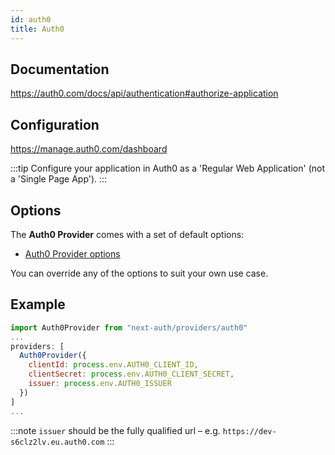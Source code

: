 ```yaml
---
id: auth0
title: Auth0
---
```


## Documentation

https://auth0.com/docs/api/authentication#authorize-application

## Configuration

https://manage.auth0.com/dashboard

:::tip
Configure your application in Auth0 as a 'Regular Web Application' (not a 'Single Page App').
:::

## Options

The **Auth0 Provider** comes with a set of default options:

- [Auth0 Provider options](https://github.com/nextauthjs/next-auth/blob/main/src/providers/auth0.js)

You can override any of the options to suit your own use case.

## Example

```js
import Auth0Provider from "next-auth/providers/auth0"
...
providers: [
  Auth0Provider({
    clientId: process.env.AUTH0_CLIENT_ID,
    clientSecret: process.env.AUTH0_CLIENT_SECRET,
    issuer: process.env.AUTH0_ISSUER
  })
]
...
```

:::note
`issuer` should be the fully qualified url – e.g. `https://dev-s6clz2lv.eu.auth0.com`
:::
